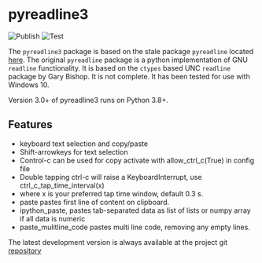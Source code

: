 # pyreadline3

![Publish](https://github.com/pyreadline3/pyreadline3/workflows/Publish/badge.svg)
![Test](https://github.com/pyreadline3/pyreadline3/workflows/Test/badge.svg)

The `pyreadline3` package is based on the stale package `pyreadline` located
[here](https://github.com/pyreadline/pyreadline).
The original `pyreadline` package is a python implementation of GNU `readline`
functionality.
It is based on the `ctypes` based UNC `readline` package by Gary Bishop.
It is not complete.
It has been tested for use with Windows 10.

Version 3.0+ of pyreadline3 runs on Python 3.8+.

## Features

- keyboard text selection and copy/paste
- Shift-arrowkeys for text selection
- Control-c can be used for copy activate with allow_ctrl_c(True) in config file
- Double tapping ctrl-c will raise a KeyboardInterrupt, use ctrl_c_tap_time_interval(x)
- where x is your preferred tap time window, default 0.3 s.
- paste pastes first line of content on clipboard.
- ipython_paste, pastes tab-separated data as list of lists or numpy array if all data is numeric
- paste_mulitline_code pastes multi line code, removing any empty lines.

The latest development version is always available at the project git
[repository](https://github.com/pyreadline3/pyreadline3)
